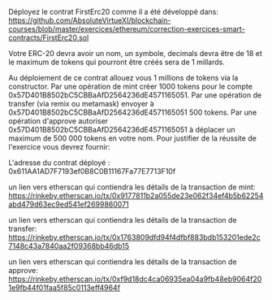 Déployez le contrat FirstErc20 comme il a été développé dans:
https://github.com/AbsoluteVirtueXI/blockchain-courses/blob/master/exercices/ethereum/correction-exercices-smart-contracts/FirstErc20.sol

Votre ERC-20 devra avoir un nom, un symbole, decimals devra être de 18 et le maximum de tokens qui pourront être créés sera de 1 millards.

Au déploiement de ce contrat allouez vous 1 millions de tokens via la constructor.
Par une opération de mint créer 1000 tokens pour le compte 0x57D401B8502bC5CBBaAfD2564236dE4571165051.
Par une opération de transfer (via remix ou metamask) envoyer à 0x57D401B8502bC5CBBaAfD2564236dE4571165051 500 tokens.
Par une opération d'approve autoriser 0x57D401B8502bC5CBBaAfD2564236dE4571165051 à déplacer un maximum de 500 000 tokens en votre nom.
Pour justifier de la réussite de l'exercice vous devrez fournir:

L'adresse du contrat déployé : 0x611AA1AD7F7193ef0B8C0B11167Fa77E7713F10f

un lien vers etherscan qui contiendra les détails de la transaction de mint: https://rinkeby.etherscan.io/tx/0x9177811b2a055de23e062f34ef4b5b62254abd479d63ec9ed541ef2699860071

un lien vers etherscan qui contiendra les détails de la transaction de transfer: https://rinkeby.etherscan.io/tx/0x1763809dfd94f4dfbf883bdb153201ede2c7148c43a7840aa2f09368bb46db15

un lien vers etherscan qui contiendra les détails de la transaction de approve: https://rinkeby.etherscan.io/tx/0xf9d18dc4ca06935ea04a9fb48eb9064f201e9fb44f01faa5f85c0113eff4964f
